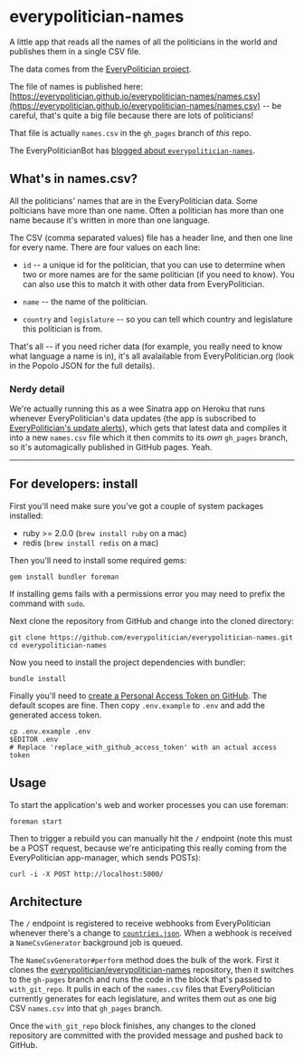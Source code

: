 # everypolitician-names

A little app that reads all the names of all the politicians in the world
and publishes them in a single CSV file.

The data comes from the
[EveryPolitician project](http://everypolitician.org).

The file of names is published here:
[https://everypolitician.github.io/everypolitician-names/names.csv](https://everypolitician.github.io/everypolitician-names/names.csv)
 -- be careful, that's quite a big file because there are lots of politicians!
 
That file is actually `names.csv` in the `gh_pages` branch of *this* repo.

The EveryPoliticianBot has [blogged about `everypolitician-names`](https://medium.com/@everypolitician/i-make-lists-of-humans-names-4b061212baf3).

## What's in names.csv?

All the politicians' names that are in the EveryPolitician data. Some
polticians have more than one name. Often a politician has more than 
one name because it's written in more than one language.

The CSV (comma separated values) file has a header line, and then one line for
every name. There are four values on each line:

* `id` -- a unique id for the politician, that you can use to determine when
  two or more names are for the same politician (if you need to know). You can
  also use this to match it with other data from EveryPolitician.

* `name` -- the name of the politician.

* `country` and `legislature` -- so you can tell which country and legislature
  this politician is from.

That's all -- if you need richer data (for example, you really need to know
what language a name is in), it's all avalailable from EveryPolitician.org
(look in the Popolo JSON for the full details).

### Nerdy detail

We're actually running this as a wee Sinatra app on Heroku that runs whenever
EveryPolitician's data updates (the app is subscribed to 
[EveryPolitician's update alerts](https://everypolitician-app-manager.herokuapp.com/)),
which gets that latest data and compiles it into a new `names.csv` file which
it then commits to its *own* `gh_pages` branch, so it's automagically
published in GitHub pages. Yeah.

---

## For developers: install

First you'll need make sure you've got a couple of system packages installed:

- ruby >= 2.0.0 (`brew install ruby` on a mac)
- redis (`brew install redis` on a mac)

Then you'll need to install some required gems:

    gem install bundler foreman

If installing gems fails with a permissions error you may need to prefix the
command with `sudo`.

Next clone the repository from GitHub and change into the cloned directory:

    git clone https://github.com/everypolitician/everypolitician-names.git
    cd everypolitician-names

Now you need to install the project dependencies with bundler:

    bundle install

Finally you'll need to
[create a Personal Access Token on GitHub](http://github.com/settings/tokens).
The default scopes are fine. Then copy `.env.example` to `.env` and add the generated access token.

    cp .env.example .env
    $EDITOR .env
    # Replace 'replace_with_github_access_token' with an actual access token

## Usage

To start the application's web and worker processes you can use foreman:

    foreman start

Then to trigger a rebuild you can manually hit the `/` endpoint (note this must
be a POST request, because we're anticipating this really coming from the
EveryPolitician app-manager, which sends POSTs):

    curl -i -X POST http://localhost:5000/

## Architecture

The `/` endpoint is registered to receive webhooks from EveryPolitician
whenever there's a change to
[`countries.json`](https://github.com/everypolitician/everypolitician-data/blob/master/countries.json).
When a webhook is received a `NameCsvGenerator` background job is queued.

The `NameCsvGenerator#perform` method does the bulk of the work. First it
clones the
[everypolitician/everypolitician-names](https://github.com/everypolitician/everypolitician-names)
repository, then it switches to the `gh-pages` branch and runs the code in the
block that's passed to `with_git_repo`. It pulls in each of the `names.csv`
files that EveryPolitician currently generates for each legislature, and writes
them out as one big CSV `names.csv` into that `gh_pages` branch.

Once the `with_git_repo` block finishes, any changes to the cloned repository
are committed with the provided message and pushed back to GitHub.
